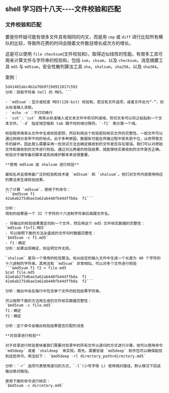 ## shell 学习四十八天----文件校验和匹配

### 文件校验和匹配

要是你怀疑可能有很多文件具有相同的内文，而是用 `cmp` 或 `diff` 进行比较所有横队的比较，导致所花费的时间会随着文件数目增长成次方的增长。
 
这是可以使用 `file checksum`(文件校验和)，取得近似线性的性能。有很多工具可用来计算文件与字符串的校验和，包括 `sum`，`cksum`，以及 `checksum`，消息摘要工具 `md5` 与 `md5sum`，安全性散列算法工具 `sha`，`shalsum`，`sha256`，以及 `sha384`。

案例： 
 
```$echo -n "hello" | md5sum | cut -d ' '  -f1
5d41402abc4b2a76b9719d911017c592
分析：获取字符串 hell 的 MD5。```

- `md5sum`：显示或检查 MD5(128-bit) 校验和，若没有文件选项，或者文件处为”-”，则从标准输入读取。
- `echo -n`：不打印换行
- `cut`：`cut` 用来从标准输入或文本文件中剪切列或域。剪切文本可以将之粘贴到一个文本文件。`-d` 指定域空格和 tab 键不同的域分隔符。`-f1` 表示第一个域。
 
校验程序用来从文件中生成校验密钥，然后利用这个校验密码核实文件的完整性。一般文件可以通过网络分发带不同的地点。出于多种原因，数据有可能在传输过程中丢失若干位，从而导致文件的破坏。因此我么需要采用一些测试方法去确定接收到的文件是否存在错误。我们可以对原始文件和接收到的文件进行校验。通过对比两者的校验结果，就能够核实接收到的文件是否正确。校验对于编写备份脚本或系统维护脚本来说很重要。
 
**使用 md5sum 或 shalsum 进行校验**

最知名并且使用最广泛的检验和技术是 `md5sum` 和 `shalsum`。他们对文件内容使用响应的算法来生成校验结果。  

为了计算 `md5sum`，使用下列命令：
```$md5sum f1
42a6ab275d6ae3a62ab448fb44dffb8a  f1```

分析：  
得到的结果是一个 32 个字符的十六进制字符串后面跟文件名。
 
- 将输出的校验结果重定向到一个文件，然后用这个 md5 文件核实数据的完整性：  
`md5sum f1>f1.MD5`
- 可以按照下面的方法永盛成的文件何时数据完整性：  
`$md5sum -c f1.md5`
- f1：确定
分析：如果出现确定，则证明文件无损。
 
`shalsum` 是另一个常用的检验算法。他从给定的输入文件中生成一个长度为 40 个字符的十六进制的字符串。其用法和 `md5sum` 非常相似。可以对多个文件进行校验
```&md5sum f1 f2 > file.md5
$cat file.md5
42a6ab275d6ae3a62ab448fb44dffb8a  f1
42a6ab275d6ae3a62ab448fb44dffb8a  f2```

分析：输出中会在每行中包含单个文件的检验结果字符串。
 
可以按照下面的方法用生成的文件核实数据完整性：  
`$md5sum -c file.md5`  
f1：确定  
f2：确定  

分析：这个命令会输出校验结果是否匹配的消息
 
**对目录进行校验**

对于目录进行校验意味着我们需要对目录中的所有文件以递归的方式进行计算。他可以使用命令 `md5deep` 或者 `shaldeep` 来实现。首先，需要安装 `md5deep` 软件包可以确保能找到这些命令。用法如下： `$md5deep -rl directory_path>directory.md5`

分析：`-r` 选项代表使用递归的方式，`-l`(小写字母 L) 使用相对路径。默认情况下回话输出绝对路径。
 
使用下面的命令进行核实：
`$md5sum -c dircetory.md5`

